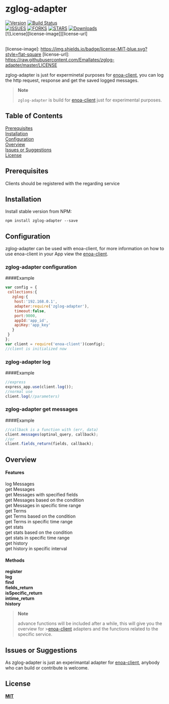 # zglog-adapter
[![Version][version-svg]][package-url]&nbsp;[![Build Status][travis-svg]][travis-url]</br>[![ISSUES][issues-url]][issues-url]&nbsp;[![FORKS][forks-url]][forks-url]&nbsp;[![STARS][stars-url]][stars-url]&nbsp;[![Downloads][downloads-image]][downloads-url]</br>[![License][license-image]][license-url]

[version-svg]: https://img.shields.io/npm/v/zglog-adapter.svg?style=flat-square
[package-url]: https://npmjs.org/package/zglog-adapter
[travis-svg]: https://img.shields.io/travis/Emallates/zglog-adapter/master.svg?style=flat-square
[travis-url]: https://api.travis-ci.org/Emallates/zglog-adapter.svg?branch=master
[issues-url]:https://img.shields.io/github/issues/Emallates/zglog-adapter.svg?style=flat-square
[forks-url]:https://img.shields.io/github/forks/Emallates/zglog-adapter.svg?style=flat-square
[stars-url]:https://img.shields.io/github/stars/Emallates/zglog-adapter.svg?style=flat-square
[downloads-image]: https://img.shields.io/npm/dm/zglog-adapter.svg?style=flat-square
[downloads-url]: http://npm-stat.com/charts.html?package=zglog-adapter
</br>
[license-image]: https://img.shields.io/badge/license-MIT-blue.svg?style=flat-square
[license-url]: https://raw.githubusercontent.com/Emallates/zglog-adapter/master/LICENSE


zglog-adapter is just for experminetal purposes for [enoa-client](https://github.com/Emallates/enoa-client), you can log the http request, response and get the saved logged messages.

> **Note**
>
> `zglog-adapter` is build for [enoa-client](https://github.com/Emallates/enoa-client) just for experimental purposes.
>
>

## Table of Contents
[Prerequisites](#prerequisites)</br>
[Installation](#installation)</br>
[Configuration](#configuration)</br>
[Overview](#overview)</br>
[Issues or Suggestions](#issues-or-suggestions)</br>
[License](#license)


## Prerequisites
Clients should be registered with the regarding service

## Installation

Install stable version from NPM:
```
npm install zglog-adapter --save
```


## Configuration

zglog-adapter can be used with enoa-client, for more information on how to use enoa-client in your App view the [enoa-client](https://github.com/Emallates/enoa-client).


### zglog-adapter configuration

####Example

```javascript
var config = {
 collections:{
   zglog:{
	host:'192.168.0.1', 
	adapter:require('zglog-adapter'), 
	timeout:false, 
	port:9000,
	appId:'app_id',
	apiKey:'app_key'
   }
 }
};
var client = require('enoa-client')(config);
//client is initialized now
```
### zglog-adapter log

####Example

```javascript
//express
express_app.use(client.log());
//normal use
client.log(//parameters)
```
### zglog-adapter get messages

####Example

```javascript
//callback is a function with (err, data)
client.messages(optinal_query, callback);
//or
client.fields_return(fields, callback);
```


## Overview

#### Features
log Messages</br>
get Messages</br>
get Messages with specified fields</br>
get Messages based on the condition</br>
get Messages in specific time range</br>
get Terms</br>
get Terms based on the condition</br>
get Terms in specific time range</br>
get stats</br>
get stats based on the condition</br>
get stats in specific time range</br>
get history</br>
get history in specific interval</br>

#### Methods
 <b>register</b></br>
 <b>log</b></br>
 <b>find</b></br>
 <b>fields_return</b></br>
 <b>isSpecific_return</b></br>
 <b>intime_return</b></br>
 <b>history</b></br>

> **Note**
>
> advance functions will be included after a while, this will give you the overview  for >[enoa-client](https://github.com/Emallates/enoa-client) adapters and the functions related to the specific service.
>  
>

## Issues or Suggestions
As zglog-adapter is just an experimantal adapter for [enoa-client](https://github.com/Emallates/enoa-client), anybody who can build or contribute is welcome.


## License

**[MIT](./LICENSE)**
